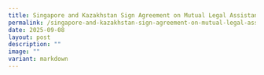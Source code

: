 ```yaml
---
title: Singapore and Kazakhstan Sign Agreement on Mutual Legal Assistance
permalink: /singapore-and-kazakhstan-sign-agreement-on-mutual-legal-assistance/
date: 2025-09-08
layout: post
description: ""
image: ""
variant: markdown
---
```


